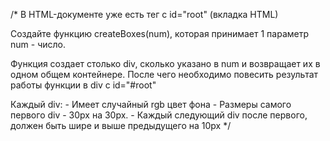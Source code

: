 /*
  В HTML-документе уже есть тег с id="root" (вкладка HTML)
  
  Создайте функцию createBoxes(num), которая принимает 1 параметр num - число.
  
  Функция создает столько div, сколько указано в num и возвращает их в одном
  общем контейнере. После чего необходимо повесить результат работы функции
  в div с id="#root"
  
  Каждый div:
    - Имеет случайный rgb цвет фона
    - Размеры самого первого div - 30px на 30px.
    - Каждый следующий div после первого, должен быть шире и выше предыдущего
      на 10px
*/